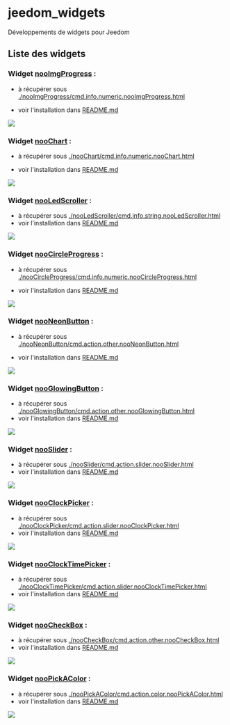 # jeedom_widgets

Développements de widgets pour Jeedom

## Liste des widgets

### Widget [nooImgProgress](./nooImgProgress) :
- à récupérer sous [./nooImgProgress/cmd.info.numeric.nooImgProgress.html](./nooImgProgress/cmd.info.numeric.nooImgProgress.html)

- voir l'installation dans [README.md](./nooImgProgress/README.md)

![](nooImgProgress/doc/images/nooImgProgress.gif) 

### Widget [nooChart](./nooChart) :
- à récupérer sous [./nooChart/cmd.info.numeric.nooChart.html](./nooChart/cmd.info.numeric.nooChart.html)

- voir l'installation dans [README.md](./nooChart/README.md)

![](nooChart/doc/images/nooChart.gif) 

### Widget [nooLedScroller](./nooLedScroller) :
- à récupérer sous [./nooLedScroller/cmd.info.string.nooLedScroller.html](./nooLedScroller/cmd.info.string.nooLedScroller.html)
- voir l'installation dans [README.md](./nooLedScroller/README.md)

![](nooLedScroller/doc/images/ledScroller.png) 

### Widget [nooCircleProgress](./nooCircleProgress) :
- à récupérer sous [./nooCircleProgress/cmd.info.numeric.nooCircleProgress.html](./nooCircleProgress/cmd.info.numeric.nooCircleProgress.html)

- voir l'installation dans [README.md](./nooCircleProgress/README.md)

![](nooCircleProgress/doc/images/nooCircleProgress.gif) 

### Widget [nooNeonButton](./nooNeonButton) :
- à récupérer sous [./nooNeonButton/cmd.action.other.nooNeonButton.html](./nooNeonButton/cmd.action.other.nooNeonButton.html)

- voir l'installation dans [README.md](./nooNeonButton/README.md)

![](nooNeonButton/doc/images/nooNeonButton.gif) 

### Widget [nooGlowingButton](./nooGlowingButton) :
- à récupérer sous [./nooGlowingButton/cmd.action.other.nooGlowingButton.html](./nooGlowingButton/cmd.action.other.nooGlowingButton.html)
- voir l'installation dans [README.md](./nooGlowingButton/README.md)

![](nooGlowingButton/doc/images/nooGlowingButton.gif) 

### Widget [nooSlider](./nooSlider) :
- à récupérer sous [./nooSlider/cmd.action.slider.nooSlider.html](./nooSlider/cmd.action.slider.nooSlider.html)
- voir l'installation dans [README.md](./nooSlider/README.md)

![](nooSlider/doc/images/nooSliderDemo.gif) 

### Widget [nooClockPicker](./nooClockPicker) :
- à récupérer sous [./nooClockPicker/cmd.action.slider.nooClockPicker.html](./nooClockPicker/cmd.action.slider.nooClockPicker.html)
- voir l'installation dans [README.md](./nooClockPicker/README.md)

![](nooClockTimePicker/doc/images/nooClockTimePickerDemo.gif) 

### Widget [nooClockTimePicker](./nooClockTimePicker) :
- à récupérer sous [./nooClockTimePicker/cmd.action.slider.nooClockTimePicker.html](./nooClockTimePicker/cmd.action.slider.nooClockTimePicker.html)
- voir l'installation dans [README.md](./nooClockTimePicker/README.md)

![](nooClockPicker/doc/images/nooClockPicker.gif) 

### Widget [nooCheckBox](./nooCheckBox) :
- à récupérer sous [./nooCheckBox/cmd.action.other.nooCheckBox.html](./nooCheckBox/cmd.action.other.nooCheckBox.html)
- voir l'installation dans [README.md](./nooCheckBox/README.md)

![](nooCheckBox/doc/images/nooCheckBoxDemo.gif) 

### Widget [nooPickAColor](./nooPickAColor) :
- à récupérer sous [./nooPickAColor/cmd.action.color.nooPickAColor.html](./nooPickAColor/cmd.action.color.nooPickAColor.html)
- voir l'installation dans [README.md](./nooPickAColor/README.md)

![](nooPickAColor/doc/images/nooPickAColorDemo.gif) 

